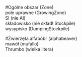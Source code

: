 #Ogólne
obszar (Zone)  
pole uprawne (GrowingZone)  
SI (nie AI)  
składowisko (nie skład! Stockpile)  
wysypisko (DumpingStockpile)  

#Zwierzęta
alfabóbr (alphabeaver)  
mawół (mufallo)  
Thrumbo (wielka litera)  
